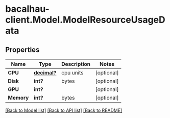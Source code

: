 # bacalhau-client.Model.ModelResourceUsageData
## Properties

Name | Type | Description | Notes
------------ | ------------- | ------------- | -------------
**CPU** | [**decimal?**](BigDecimal.md) | cpu units | [optional] 
**Disk** | **int?** | bytes | [optional] 
**GPU** | **int?** |  | [optional] 
**Memory** | **int?** | bytes | [optional] 

[[Back to Model list]](../README.md#documentation-for-models) [[Back to API list]](../README.md#documentation-for-api-endpoints) [[Back to README]](../README.md)

